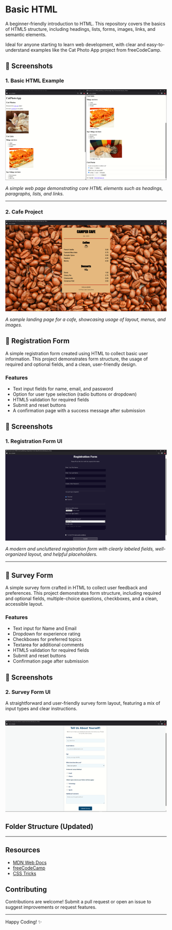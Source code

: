 # Basic HTML

A beginner-friendly introduction to HTML. This repository covers the basics of HTML5 structure, including headings, lists, forms, images, links, and semantic elements. 

Ideal for anyone starting to learn web development, with clear and easy-to-understand examples like the Cat Photo App project from freeCodeCamp.  

## 📸 Screenshots

### 1. Basic HTML Example

![Basic HTML Screenshot](BasicHTML(Screenshot).png)

*A simple web page demonstrating core HTML elements such as headings, paragraphs, lists, and links.*

---

### 2. Cafe Project

![Cafe Screenshot](camper-cafe/camper-cafe(screenshot).png)

*A sample landing page for a cafe, showcasing usage of layout, menus, and images.*
## 📝 Registration Form

A simple registration form created using HTML to collect basic user information. This project demonstrates form structure, the usage of required and optional fields, and a clean, user-friendly design.

### Features
- Text input fields for name, email, and password
- Option for user type selection (radio buttons or dropdown)
- HTML5 validation for required fields
- Submit and reset buttons
- A confirmation page with a success message after submission

## 📸 Screenshots

### 1. Registration Form UI

![Registration Form](Registration-form/registration-form(Screenshot).png)

*A modern and uncluttered registration form with clearly labeled fields, well-organized layout, and helpful placeholders.*

---
## 📝 Survey Form

A simple survey form crafted in HTML to collect user feedback and preferences. This project demonstrates form structure, including required and optional fields, multiple-choice questions, checkboxes, and a clean, accessible layout.

### Features

- Text input for Name and Email  
- Dropdown for experience rating  
- Checkboxes for preferred topics  
- Textarea for additional comments  
- HTML5 validation for required fields  
- Submit and reset buttons  
- Confirmation page after submission  

## 📸 Screenshots

### 2. Survey Form UI

A straightforward and user-friendly survey form layout, featuring a mix of input types and clear instructions.

![Survey Form Screenshot](Survey-form/Survey-form(Screenshot).png)
---


## Folder Structure (Updated)


---
## Resources

- [MDN Web Docs](https://developer.mozilla.org/)
- [freeCodeCamp](https://www.freecodecamp.org/)
- [CSS Tricks](https://css-tricks.com/)

## Contributing

Contributions are welcome! Submit a pull request or open an issue to suggest improvements or request features.

---

Happy Coding! ✨
